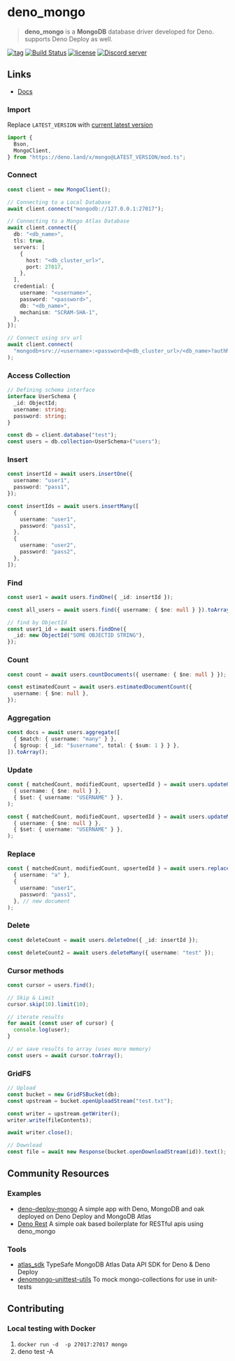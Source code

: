# deno_mongo

> **deno_mongo** is a **MongoDB** database driver developed for Deno. supports
> Deno Deploy as well.

[![tag](https://img.shields.io/github/tag/manyuanrong/deno_mongo.svg)](https://github.com/manyuanrong/deno_mongo/releases)
[![Build Status](https://github.com/manyuanrong/deno_mongo/workflows/ci/badge.svg?branch=main)](https://github.com/manyuanrong/deno_mongo/actions)
[![license](https://img.shields.io/github/license/manyuanrong/deno_mongo.svg)](https://github.com/manyuanrong/deno_mongo)
[![Discord server](https://img.shields.io/discord/768918486575480863?color=blue&label=Ask%20for%20help%20here&logo=discord&style=flat-square)](https://discord.gg/HEdTCvZUSf)

## Links

- [Docs](https://doc.deno.land/https/deno.land/x/mongo/mod.ts)

### Import

Replace `LATEST_VERSION` with
[current latest version](https://deno.land/x/mongo)

```ts
import {
  Bson,
  MongoClient,
} from "https://deno.land/x/mongo@LATEST_VERSION/mod.ts";
```

### Connect

```ts
const client = new MongoClient();

// Connecting to a Local Database
await client.connect("mongodb://127.0.0.1:27017");

// Connecting to a Mongo Atlas Database
await client.connect({
  db: "<db_name>",
  tls: true,
  servers: [
    {
      host: "<db_cluster_url>",
      port: 27017,
    },
  ],
  credential: {
    username: "<username>",
    password: "<password>",
    db: "<db_name>",
    mechanism: "SCRAM-SHA-1",
  },
});

// Connect using srv url
await client.connect(
  "mongodb+srv://<username>:<password>@<db_cluster_url>/<db_name>?authMechanism=SCRAM-SHA-1",
);
```

### Access Collection

```ts
// Defining schema interface
interface UserSchema {
  _id: ObjectId;
  username: string;
  password: string;
}

const db = client.database("test");
const users = db.collection<UserSchema>("users");
```

### Insert

```ts
const insertId = await users.insertOne({
  username: "user1",
  password: "pass1",
});

const insertIds = await users.insertMany([
  {
    username: "user1",
    password: "pass1",
  },
  {
    username: "user2",
    password: "pass2",
  },
]);
```

### Find

```ts
const user1 = await users.findOne({ _id: insertId });

const all_users = await users.find({ username: { $ne: null } }).toArray();

// find by ObjectId
const user1_id = await users.findOne({
  _id: new ObjectId("SOME OBJECTID STRING"),
});
```

### Count

```ts
const count = await users.countDocuments({ username: { $ne: null } });

const estimatedCount = await users.estimatedDocumentCount({
  username: { $ne: null },
});
```

### Aggregation

```ts
const docs = await users.aggregate([
  { $match: { username: "many" } },
  { $group: { _id: "$username", total: { $sum: 1 } } },
]).toArray();
```

### Update

```ts
const { matchedCount, modifiedCount, upsertedId } = await users.updateOne(
  { username: { $ne: null } },
  { $set: { username: "USERNAME" } },
);

const { matchedCount, modifiedCount, upsertedId } = await users.updateMany(
  { username: { $ne: null } },
  { $set: { username: "USERNAME" } },
);
```

### Replace

```ts
const { matchedCount, modifiedCount, upsertedId } = await users.replaceOne(
  { username: "a" },
  {
    username: "user1",
    password: "pass1",
  }, // new document
);
```

### Delete

```ts
const deleteCount = await users.deleteOne({ _id: insertId });

const deleteCount2 = await users.deleteMany({ username: "test" });
```

### Cursor methods

```ts
const cursor = users.find();

// Skip & Limit
cursor.skip(10).limit(10);

// iterate results
for await (const user of cursor) {
  console.log(user);
}

// or save results to array (uses more memory)
const users = await cursor.toArray();
```

### GridFS

```ts
// Upload
const bucket = new GridFSBucket(db);
const upstream = bucket.openUploadStream("test.txt");

const writer = upstream.getWriter();
writer.write(fileContents);

await writer.close();

// Download
const file = await new Response(bucket.openDownloadStream(id)).text();
```

## Community Resources

### Examples

- [deno-deploy-mongo](https://github.com/erfanium/deno-deploy-mongo) A simple
  app with Deno, MongoDB and oak deployed on Deno Deploy and MongoDB Atlas
- [Deno Rest](https://github.com/vicky-gonsalves/deno_rest) A simple oak based
  boilerplate for RESTful apis using deno_mongo

### Tools

- [atlas_sdk](https://github.com/erfanium/atlas_sdk) TypeSafe MongoDB Atlas Data
  API SDK for Deno & Deno Deploy
- [denomongo-unittest-utils](https://deno.land/x/denomongo_unittest_utils) To
  mock mongo-collections for use in unit-tests

## Contributing

### Local testing with Docker

1. `docker run -d  -p 27017:27017 mongo`
2. deno test -A
